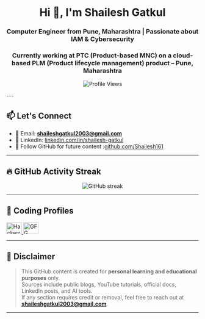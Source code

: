 <h1 align="center"> Hi 👋, I'm Shailesh Gatkul</h1>
<h3 align="center"> Computer Engineer from Pune, Maharashtra | Passionate about IAM & Cybersecurity</h3>
<h3 align="center">Currently working at PTC (Product-based MNC) on a cloud-based PLM (Product lifecycle management) product – Pune, Maharashtra</h3>

<p align="center">
  <img src="https://komarev.com/ghpvc/?username=shailesh161&label=Profile%20Views&color=0e75b6&style=flat" alt="Profile Views" />
</p>
---

## 📫 Let's Connect

- 📧 Email: **shaileshgatkul2003@gmail.com**  
- 💼 LinkedIn: [linkedin.com/in/shailesh-gatkul](https://www.linkedin.com/in/shailesh-gatkul/)
- 💼 Follow GitHub for future content :[github.com/Shailesh161](https://github.com/Shailesh161) 

---

## 🔥 GitHub Activity Streak

<p align="center">
  <img src="https://streak-stats.demolab.com?user=shailesh161&hide_total_contributions=true&hide_border=true&theme=highcontrast&ring=ff8c00&fire=ff8c00" alt="GitHub streak" />
</p>


---

## 🧩 Coding Profiles

<p align="left">
  <a href="https://www.hackerrank.com/profile/shaileshgatkul21" target="blank">
    <img src="https://raw.githubusercontent.com/rahuldkjain/github-profile-readme-generator/master/src/images/icons/Social/hackerrank.svg" alt="Hackerrank" height="30" width="40" />
  </a>
  <a href="https://auth.geeksforgeeks.org/user/shaileshgatkul13" target="blank">
    <img src="https://raw.githubusercontent.com/rahuldkjain/github-profile-readme-generator/master/src/images/icons/Social/geeks-for-geeks.svg" alt="GFG" height="30" width="40" />
  </a>
</p>


---


## 📌 Disclaimer

> This GitHub content is created for **personal learning and educational purposes** only.  
> Sources include public blogs, YouTube tutorials, official docs, LinkedIn posts, and AI tools.  
> If any section requires credit or removal, feel free to reach out at **shaileshgatkul2003@gmail.com**.

---

